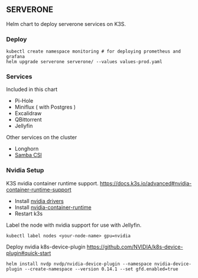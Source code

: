 ## SERVERONE
Helm chart to deploy serverone services on K3S.

### Deploy
```
kubectl create namespace monitoring # for deploying prometheus and grafana
helm upgrade serverone serverone/ --values values-prod.yaml
```
### Services
Included in this chart
- Pi-Hole
- Miniflux ( with Postgres )
- Excalidraw
- QBittorrent
- Jellyfin

Other services on the cluster
- Longhorn
- [Samba CSI](https://github.com/kubernetes-csi/csi-driver-smb)

### Nvidia Setup
K3S nvidia container runtime support. https://docs.k3s.io/advanced#nvidia-container-runtime-support
- Install [nvidia drivers](https://wiki.debian.org/NvidiaGraphicsDrivers)
- Install [nvidia-container-runtime](https://docs.nvidia.com/datacenter/cloud-native/container-toolkit/latest/install-guide.html)
- Restart k3s

Label the node with nvidia support for use with Jellyfin.
```
kubectl label nodes <your-node-name> gpu=nvidia
```
Deploy nvidia k8s-device-plugin
https://github.com/NVIDIA/k8s-device-plugin#quick-start

```
helm install nvdp nvdp/nvidia-device-plugin --namespace nvidia-device-plugin --create-namespace --version 0.14.1 --set gfd.enabled=true
```
